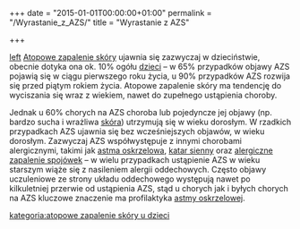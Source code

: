+++
date = "2015-01-01T00:00:00+01:00"
permalink = "/Wyrastanie_z_AZS/"
title = "Wyrastanie z AZS"

+++

[left](/Grafika:Wyrastanie.png "wikilink") [Atopowe zapalenie skóry](/atopedia/Atopowe_zapalenie_skóry "wikilink") ujawnia się zazwyczaj w dzieciństwie, obecnie dotyka ona ok. 10% ogółu [dzieci](/atopedia/Dzieci "wikilink") – w 65% przypadków objawy AZS pojawią się w ciągu pierwszego roku życia, u 90% przypadków AZS rozwija się przed piątym rokiem życia. Atopowe zapalenie skóry ma tendencję do wyciszania się wraz z wiekiem, nawet do zupełnego ustąpienia choroby.

Jednak u 60% chorych na AZS choroba lub pojedyncze jej objawy (np. bardzo sucha i wrażliwa [skóra](/atopedia/skóra "wikilink")) utrzymują się w wieku dorosłym. W rzadkich przypadkach AZS ujawnia się bez wcześniejszych objawów, w wieku dorosłym. Zazwyczaj AZS współwystępuje z innymi chorobami alergicznymi, takimi jak [astma oskrzelowa](/atopedia/astma_oskrzelowa "wikilink"), [katar sienny](/atopedia/katar_sienny "wikilink") oraz [alergiczne zapalenie spojówek](/atopedia/alergiczne_zapalenie_spojówek "wikilink") – w wielu przypadkach ustąpienie AZS w wieku starszym wiąże się z nasileniem alergii oddechowych. Często objawy uczuleniowe ze strony układu oddechowego występują nawet po kilkuletniej przerwie od ustąpienia AZS, stąd u chorych jak i byłych chorych na AZS kluczowe znaczenie ma profilaktyka [astmy oskrzelowej](/atopedia/astma_oskrzelowa "wikilink").

[kategoria:atopowe zapalenie skóry u dzieci](/atopedia/kategoria:atopowe_zapalenie_skóry_u_dzieci "wikilink")